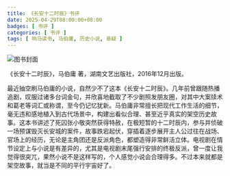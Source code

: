 ```yaml
---
title: 《长安十二时辰》书评
date: 2025-04-29T08:00:00+08:00
badges: [ 书评 ]
categories: [ 书评 ]
tags: [ 响马读书, 马伯庸, 历史小说, 悬疑 ]
---
```


<div class="p-3 text-center">
  <img class="img-fluid" src="/images/2025/0429/book-cover.png" alt="图书封面">
</div>

《长安十二时辰》，马伯庸 著，湖南文艺出版社，2016年12月出版。

最近抽空刷马伯庸的小说，自然少不了这本《长安十二时辰》。几年前曾跟随热播追剧，叹服过诸多台词金句，并欣喜地截取了不少剧照发朋友圈，对其中大案牍术和葛老等词汇或称谓，至今仍记忆犹新。马伯庸非常擅长把现代工作生活的细节，毫无违和感地植入到古代场景中，构建出看似合理、甚至近乎真实的架空历史故事。这本书讲述了死囚张小敬突然获得特赦，在极短暂的十二时辰内，参与并侦破一场预谋毁灭长安城的案件，故事跌宕起伏，穿插着逐步展开主人公过往在战场、官场上的经历，无论是主角团还是反派角色，都塑造得非常鲜活立体。电视剧在情节设定上与小说是有差异的，尤其是电视剧末尾强行安排的终极反派，曾一度让我觉得很突兀，果然小说不是这样写的，个人感觉小说会合理得多。不过本来就都是架空故事，就当是不同的平行宇宙好了。
